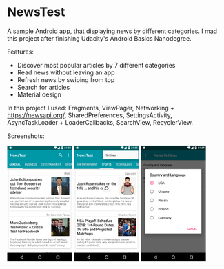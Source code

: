 # NewsTest
A sample Android app, that displaying news by different categories. I mad this project after finishing Udacity's Android Basics Nanodegree.

Features: 
- Discover most popular articles by 7 different categories
- Read news without leaving an app
- Refresh news by swiping from top
- Search for articles
- Material design

In this project I used: Fragments, ViewPager, Networking + https://newsapi.org/, SharedPreferences, SettingsActivity, AsyncTaskLoader + LoaderCallbacks, SearchView, RecyclerView.

Screenshots:

<img src="Screenshots/menu_1.png" width="30%" /> <img src="Screenshots/menu_2.png" width="30%" /> <img src="Screenshots/settings.png" width="30%" />
